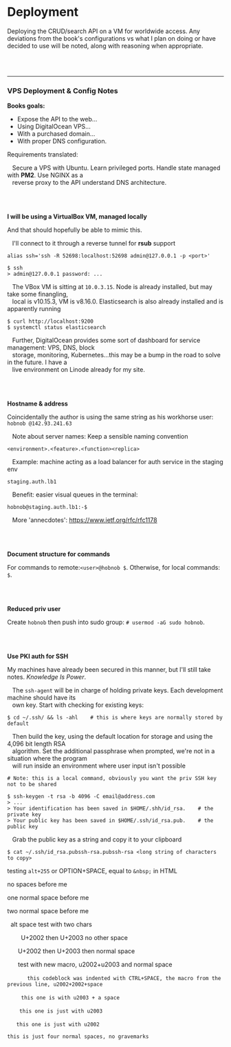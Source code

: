 # Deployment

Deploying the CRUD/search API on a VM for worldwide access. Any deviations from the book's configurations vs what
I plan on doing or have decided to use will be noted, along with reasoning when appropriate.

<br><br>



--------------------------------------------------------------------------------
### VPS Deployment & Config Notes

__Books goals:__

- Expose the API to the web...
- Using DigitalOcean VPS...
- With a purchased domain...
- With proper DNS configuration.

Requirements translated: <br>

&nbsp;&nbsp; Secure a VPS with Ubuntu. Learn privileged ports. Handle state managed with __PM2__. Use NGINX as a<br>
&nbsp;&nbsp; reverse proxy to the API understand DNS architecture.

<br><br>



__I will be using a VirtualBox VM, managed locally__

And that should hopefully be able to mimic this.

&nbsp;&nbsp; I'll connect to it through a reverse tunnel for __rsub__ support

  ```
  alias ssh='ssh -R 52698:localhost:52698 admin@127.0.0.1 -p <port>'

  $ ssh
  > admin@127.0.0.1 password: ...
  ```

&nbsp;&nbsp; The VBox VM is sitting at `10.0.3.15`. Node is already installed, but may take some finangling, <br>
&nbsp;&nbsp; local is v10.15.3, VM is v8.16.0. Elasticsearch is also already installed and is apparently running

  ```
  $ curl http://localhost:9200
  $ systemctl status elasticsearch
  ```

&nbsp;&nbsp; Further, DigitalOcean provides some sort of dashboard for service management: VPS, DNS, block <br>
&nbsp;&nbsp; storage, monitoring, Kubernetes...this may be a bump in the road to solve in the future. I have a  <br>
&nbsp;&nbsp; live environment on Linode already for my site.

<br><br>



__Hostname & address__

Coincidentally the author is using the same string as his workhorse user: `hobnob @142.93.241.63`

&nbsp;&nbsp; Note about server names: Keep a sensible naming convention

  ```
  <environment>.<feature>.<function><replica>
  ```

&nbsp;&nbsp; Example: machine acting as a load balancer for auth service in the staging env

  ```
  staging.auth.lb1
  ```

&nbsp;&nbsp; Benefit: easier visual queues in the terminal:

  ```
  hobnob@staging.auth.lb1:-$
  ```

&nbsp;&nbsp; More 'annecdotes': https://www.ietf.org/rfc/rfc1178

<br><br>



__Document structure for commands__

For commands to remote:`<user>@hobnob $`. Otherwise, for local commands: `$`.

<br><br>



__Reduced priv user__

Create `hobnob` then push into sudo group: `# usermod -aG sudo hobnob`.

<br><br>



__Use PKI auth for SSH__

My machines have already been secured in this manner, but I'll still take notes. _Knowledge Is Power_.

&nbsp;&nbsp; The `ssh-agent` will be in charge of holding private keys. Each development machine should have its<br>
&nbsp;&nbsp; own key. Start with checking for existing keys:

  ```
  $ cd ~/.ssh/ && ls -ahl    # this is where keys are normally stored by default
  ```

&nbsp;&nbsp; Then build the key, using the default location for storage and using the 4,096 bit length RSA <br>
&nbsp;&nbsp; algorithm. Set the additional passphrase when prompted, we're not in a situation where the program<br>
&nbsp;&nbsp; will run inside an environment where user input isn't possible

  ```
  # Note: this is a local command, obviously you want the priv SSH key not to be shared

  $ ssh-keygen -t rsa -b 4096 -C email@address.com
  > ...
  > Your identification has been saved in $HOME/.shh/id_rsa.    # the private key
  > Your public key has been saved in $HOME/.ssh/id_rsa.pub.    # the public key
  ```

&nbsp;&nbsp; Grab the public key as a string and copy it to your clipboard

  ```
  $ cat ~/.ssh/id_rsa.pubssh-rsa.pubssh-rsa <long string of characters to copy>
  ```


testing `alt+255` or OPTION+SPACE, equal to `&nbsp;` in HTML

no spaces before me

 one normal space before me

  two normal space before me


  alt space test with two chars


 
  U+2002 then U+2003 no other space

   U+2002 then U+2003 then normal space


   test with new macro, u2002+u2003 and normal space

   ```
   this codeblock was indented with CTRL+SPACE, the macro from the previous line, u2002+2002+space
   ```

  ```
  this one is with u2003 + a space
  ```

 ```
 this one is just with u2003
 ```

 ```
 this one is just with u2002
 ```



    this is just four normal spaces, no gravemarks
